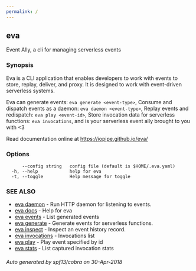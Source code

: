 ```yaml
---
permalink: /
---
```


## eva

Event Ally, a cli for managing serverless events

### Synopsis

Eva is a CLI application that enables developers
to work with events to store, replay, deliver,
and proxy. It is designed to work with event-driven
serverless systems.

Eva can generate events:
  `eva generate <event-type>`,
Consume and dispatch events as a daemon:
  `eva daemon <event-type>`,
Replay events and redispatch:
  `eva play <event-id>`,
Store invocation data for serverless functions:
  `eva invocations`,
and is your serverless event ally brought to you with <3

Read documentation online at https://iopipe.github.io/eva/

### Options

```
      --config string   config file (default is $HOME/.eva.yaml)
  -h, --help            help for eva
  -t, --toggle          Help message for toggle
```

### SEE ALSO

* [eva daemon](eva_daemon.md)	 - Run HTTP daemon for listening to events.
* [eva docs](eva_docs.md)	 - Help for eva
* [eva events](eva_events.md)	 - List generated events
* [eva generate](eva_generate.md)	 - Generate events for serverless functions.
* [eva inspect](eva_inspect.md)	 - Inspect an event history record.
* [eva invocations](eva_invocations.md)	 - Invocations list
* [eva play](eva_play.md)	 - Play event specified by id
* [eva stats](eva_stats.md)	 - List captured invocation stats

###### Auto generated by spf13/cobra on 30-Apr-2018
